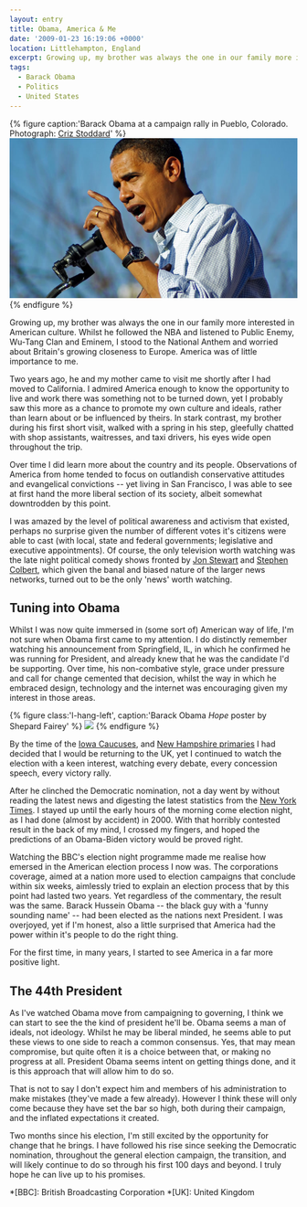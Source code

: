 ```yaml
---
layout: entry
title: Obama, America & Me
date: '2009-01-23 16:19:06 +0000'
location: Littlehampton, England
excerpt: Growing up, my brother was always the one in our family more interested in American culture. Whilst he followed the NBA and listened to Public Enemy, Wu-Tang Clan and Eminem, I stood to the National Anthem and worried about Britain's growing closeness to Europe. America was of little importance to me.
tags:
  - Barack Obama
  - Politics
  - United States
---
```

{% figure caption:'Barack Obama at a campaign rally in Pueblo, Colorado. Photograph: [Criz Stoddard](https://www.flickr.com/photos/zyrc/2993189541/)' %}
![](/assets/images/2009/01/obama.jpg)
{% endfigure %}

Growing up, my brother was always the one in our family more interested in American culture. Whilst he followed the NBA and listened to Public Enemy, Wu-Tang Clan and Eminem, I stood to the National Anthem and worried about Britain's growing closeness to Europe. America was of little importance to me.

Two years ago, he and my mother came to visit me shortly after I had moved to California. I admired America enough to know the opportunity to live and work there was something not to be turned down, yet I probably saw this more as a chance to promote my own culture and ideals, rather than learn about or be influenced by theirs. In stark contrast, my brother during his first short visit, walked with a spring in his step, gleefully chatted with shop assistants, waitresses, and taxi drivers, his eyes wide open throughout the trip.

Over time I did learn more about the country and its people. Observations of America from home tended to focus on outlandish conservative attitudes and evangelical convictions -- yet living in San Francisco, I was able to see at first hand the more liberal section of its society, albeit somewhat downtrodden by this point.

I was amazed by the level of political awareness and activism that existed, perhaps no surprise given the number of different votes it's citizens were able to cast (with local, state and federal governments; legislative and executive appointments). Of course, the only television worth watching was the late night political comedy shows fronted by [Jon Stewart][1] and [Stephen Colbert][2], which given the banal and biased nature of the larger news networks, turned out to be the only 'news' worth watching.

## Tuning into Obama
Whilst I was now quite immersed in (some sort of) American way of life, I'm not sure when Obama first came to my attention. I do distinctly remember watching his announcement from Springfield, IL, in which he confirmed he was running for President, and already knew that he was the candidate I'd be supporting. Over time, his non-combative style, grace under pressure and call for change cemented that decision, whilst the way in which he embraced design, technology and the internet was encouraging given my interest in those areas.

{% figure class:'l-hang-left', caption:'Barack Obama _Hope_ poster by Shepard Fairey' %}
![](/assets/images/2009/01/obama_hope_poster.png)
{% endfigure %}

By the time of the [Iowa Caucuses][2], and [New Hampshire primaries][4] I had decided that I would be returning to the UK, yet I continued to watch the election with a keen interest, watching every debate, every concession speech, every victory rally.

After he clinched the Democratic nomination, not a day went by without reading the latest news and digesting the latest statistics from the [New York Times][5]. I stayed up until the early hours of the morning come election night, as I had done (almost by accident) in 2000. With that horribly contested result in the back of my mind, I crossed my fingers, and hoped the predictions of an Obama-Biden victory would be proved right.

Watching the BBC's election night programme made me realise how emersed in the American election process I now was. The corporations coverage, aimed at a nation more used to election campaigns that conclude within six weeks, aimlessly tried to explain an election process that by this point had lasted two years. Yet regardless of the commentary, the result was the same. Barack Hussein Obama -- the black guy with a 'funny sounding name' -- had been elected as the nations next President. I was overjoyed, yet if I'm honest, also a little surprised that America had the power within it's people to do the right thing.

For the first time, in many years, I started to see America in a far more positive light.

## The 44th President
As I've watched Obama move from campaigning to governing, I think we can start to see the the kind of president he'll be. Obama seems a man of ideals, not ideology. Whilst he may be liberal minded, he seems able to put these views to one side to reach a common consensus. Yes, that may mean compromise, but quite often it is a choice between that, or making no progress at all. President Obama seems intent on getting things done, and it is this approach that will allow him to do so.

That is not to say I don't expect him and members of his administration to make mistakes (they've made a few already). However I think these will only come because they have set the bar so high, both during their campaign, and the inflated expectations it created.

Two months since his election, I'm still excited by the opportunity for change that he brings. I have followed his rise since seeking the Democratic nomination, throughout the general election campaign, the transition, and will likely continue to do so through his first 100 days and beyond. I truly hope he can live up to his promises.

[1]: http://en.wikipedia.org/wiki/The_Daily_Show
[2]: http://en.wikipedia.org/wiki/The_Colbert_Report
[3]: http://en.wikipedia.org/wiki/Iowa_caucuses
[4]: http://en.wikipedia.org/wiki/New_Hampshire_primary
[5]: http://www.nytimes.com/

*[BBC]: British Broadcasting Corporation
*[UK]: United Kingdom
